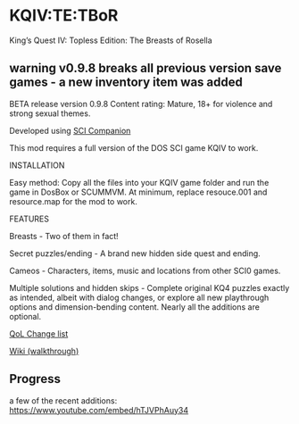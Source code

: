 # KQIV:TE:TBoR
King’s Quest IV: Topless Edition: The Breasts of Rosella

## warning v0.9.8 breaks all previous version save games - a new inventory item was added

BETA release version 0.9.8
Content rating: Mature, 18+ for violence and strong sexual themes.

Developed using <a href="http://scicompanion.com/">SCI Companion</a>

This mod requires a full version of the DOS SCI game KQIV to work.

INSTALLATION

Easy method: Copy all the files into your KQIV game folder and run the game in DosBox or SCUMMVM. At minimum, replace resouce.001 and resource.map for the mod to work.


FEATURES

Breasts - Two of them in fact!

Secret puzzles/ending - A brand new hidden side quest and ending.

Cameos - Characters, items, music and locations from other SCI0 games.

Multiple solutions and hidden skips - Complete original KQ4 puzzles exactly as intended, albeit with dialog changes, or explore all new playthrough options and dimension-bending content. Nearly all the additions are optional.

<a href="https://github.com/Doomlazer/KQIV-TE-TBoR/wiki/Quality-of-Life-Changes">QoL Change list</a>

<a href="https://github.com/Doomlazer/KQIV-TE-TBoR/wiki">Wiki (walkthrough)</a>

## Progress

a few of the recent additions: https://www.youtube.com/embed/hTJVPhAuy34
